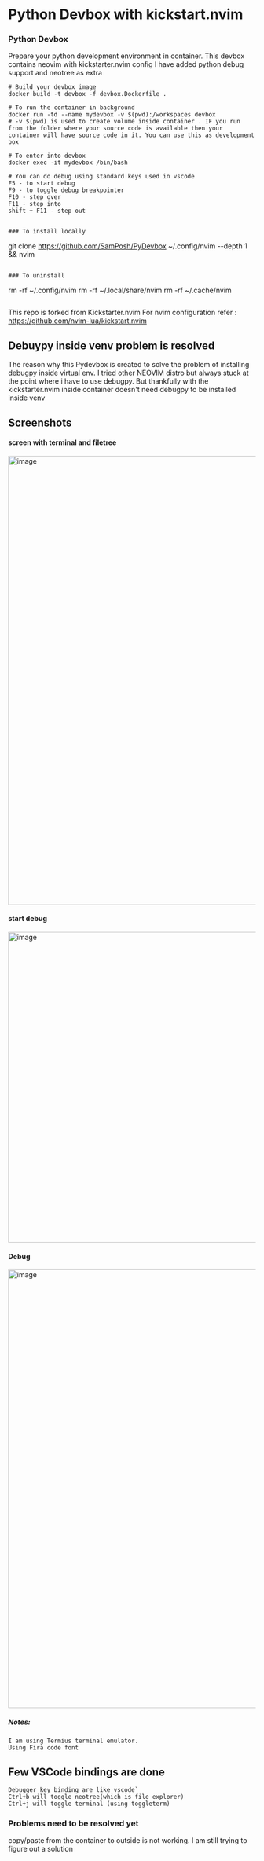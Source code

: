 # Python Devbox with kickstart.nvim 

### Python Devbox

Prepare your python development environment in container. This devbox contains neovim with kickstarter.nvim config
I have added python debug support and neotree as extra

```
# Build your devbox image
docker build -t devbox -f devbox.Dockerfile .

# To run the container in background
docker run -td --name mydevbox -v $(pwd):/workspaces devbox
# -v $(pwd) is used to create volume inside container . IF you run from the folder where your source code is available then your container will have source code in it. You can use this as development box

# To enter into devbox 
docker exec -it mydevbox /bin/bash

# You can do debug using standard keys used in vscode
F5 - to start debug
F9 - to toggle debug breakpointer
F10 - step over
F11 - step into
shift + F11 - step out


### To install locally
```
git clone https://github.com/SamPosh/PyDevbox ~/.config/nvim --depth 1 && nvim
```

### To uninstall 
```
rm -rf ~/.config/nvim
rm -rf ~/.local/share/nvim
rm -rf ~/.cache/nvim

```

```
This repo is forked from Kickstarter.nvim 
For nvim configuration refer : https://github.com/nvim-lua/kickstart.nvim

## Debuypy inside venv problem is resolved
The reason why this Pydevbox is created to solve the problem of installing debugpy inside virtual env.
I tried other NEOVIM distro but always stuck at the point where i have to use debugpy.
But thankfully with the kickstarter.nvim 
inside container doesn't need debugpy to be installed inside venv

## Screenshots
#### screen with terminal and filetree
<img width="914" alt="image" src="https://user-images.githubusercontent.com/21053120/231184071-a42a1585-1a48-4795-885b-d30e85c4407c.png">

#### start debug
<img width="632" alt="image" src="https://user-images.githubusercontent.com/21053120/231185219-24d9c6e3-2dfc-4fe6-93e8-138a979723be.png">

#### Debug
<img width="893" alt="image" src="https://user-images.githubusercontent.com/21053120/231185848-1aec925d-bf80-4548-8d70-d3d1760e3563.png">

##### Notes:
```
I am using Termius terminal emulator.
Using Fira code font 
```

## Few VSCode bindings are done
```
Debugger key binding are like vscode`
Ctrl+b will toggle neotree(which is file explorer)
Ctrl+j will toggle terminal (using toggleterm)
```

### Problems need to be resolved yet
copy/paste from the container to outside is not working. I am still trying to figure out a solution
